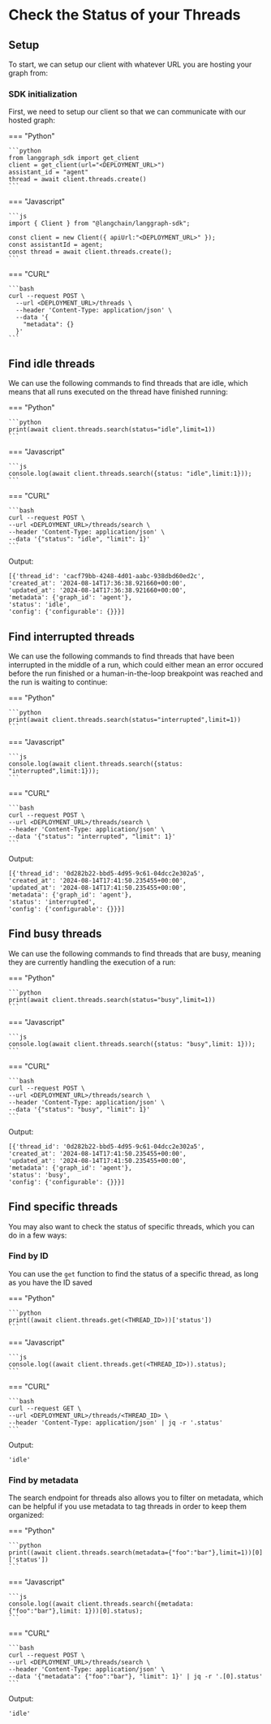 # Check the Status of your Threads

## Setup

To start, we can setup our client with whatever URL you are hosting your graph from:

### SDK initialization

First, we need to setup our client so that we can communicate with our hosted graph:

=== "Python"

    ```python
    from langgraph_sdk import get_client
    client = get_client(url="<DEPLOYMENT_URL>")
    assistant_id = "agent"
    thread = await client.threads.create()
    ```

=== "Javascript"

    ```js
    import { Client } from "@langchain/langgraph-sdk";

    const client = new Client({ apiUrl:"<DEPLOYMENT_URL>" });
    const assistantId = agent;
    const thread = await client.threads.create();
    ```

=== "CURL"

    ```bash
    curl --request POST \
      --url <DEPLOYMENT_URL>/threads \
      --header 'Content-Type: application/json' \
      --data '{
        "metadata": {}
      }'
    ```

## Find idle threads

We can use the following commands to find threads that are idle, which means that all runs executed on the thread have finished running:

=== "Python"

    ```python
    print(await client.threads.search(status="idle",limit=1))
    ```

=== "Javascript"

    ```js
    console.log(await client.threads.search({status: "idle",limit:1}));
    ```

=== "CURL"

    ```bash
    curl --request POST \  
    --url <DEPLOYMENT_URL>/threads/search \
    --header 'Content-Type: application/json' \
    --data '{"status": "idle", "limit": 1}'
    ```

Output:

    [{'thread_id': 'cacf79bb-4248-4d01-aabc-938dbd60ed2c',
    'created_at': '2024-08-14T17:36:38.921660+00:00',
    'updated_at': '2024-08-14T17:36:38.921660+00:00',
    'metadata': {'graph_id': 'agent'},
    'status': 'idle',
    'config': {'configurable': {}}}]


## Find interrupted threads

We can use the following commands to find threads that have been interrupted in the middle of a run, which could either mean an error occured before the run finished or a human-in-the-loop breakpoint was reached and the run is waiting to continue: 

=== "Python"

    ```python
    print(await client.threads.search(status="interrupted",limit=1))
    ```

=== "Javascript"

    ```js
    console.log(await client.threads.search({status: "interrupted",limit:1}));
    ```

=== "CURL"

    ```bash
    curl --request POST \  
    --url <DEPLOYMENT_URL>/threads/search \
    --header 'Content-Type: application/json' \
    --data '{"status": "interrupted", "limit": 1}'
    ```

Output:

    [{'thread_id': '0d282b22-bbd5-4d95-9c61-04dcc2e302a5',
    'created_at': '2024-08-14T17:41:50.235455+00:00',
    'updated_at': '2024-08-14T17:41:50.235455+00:00',
    'metadata': {'graph_id': 'agent'},
    'status': 'interrupted',
    'config': {'configurable': {}}}]
    
## Find busy threads

We can use the following commands to find threads that are busy, meaning they are currently handling the execution of a run:

=== "Python"

    ```python
    print(await client.threads.search(status="busy",limit=1))
    ```

=== "Javascript"

    ```js
    console.log(await client.threads.search({status: "busy",limit: 1}));
    ```

=== "CURL"

    ```bash
    curl --request POST \  
    --url <DEPLOYMENT_URL>/threads/search \
    --header 'Content-Type: application/json' \
    --data '{"status": "busy", "limit": 1}'
    ```

Output:

    [{'thread_id': '0d282b22-bbd5-4d95-9c61-04dcc2e302a5',
    'created_at': '2024-08-14T17:41:50.235455+00:00',
    'updated_at': '2024-08-14T17:41:50.235455+00:00',
    'metadata': {'graph_id': 'agent'},
    'status': 'busy',
    'config': {'configurable': {}}}]

## Find specific threads

You may also want to check the status of specific threads, which you can do in a few ways:

### Find by ID

You can use the `get` function to find the status of a specific thread, as long as you have the ID saved

=== "Python"

    ```python
    print((await client.threads.get(<THREAD_ID>))['status'])
    ```

=== "Javascript"

    ```js
    console.log((await client.threads.get(<THREAD_ID>)).status);
    ```

=== "CURL"

    ```bash
    curl --request GET \ 
    --url <DEPLOYMENT_URL>/threads/<THREAD_ID> \
    --header 'Content-Type: application/json' | jq -r '.status'
    ```

Output:

    'idle'

### Find by metadata

The search endpoint for threads also allows you to filter on metadata, which can be helpful if you use metadata to tag threads in order to keep them organized:

=== "Python"

    ```python
    print((await client.threads.search(metadata={"foo":"bar"},limit=1))[0]['status'])
    ```

=== "Javascript"

    ```js
    console.log((await client.threads.search({metadata: {"foo":"bar"},limit: 1}))[0].status);
    ```

=== "CURL"

    ```bash
    curl --request POST \  
    --url <DEPLOYMENT_URL>/threads/search \
    --header 'Content-Type: application/json' \
    --data '{"metadata": {"foo":"bar"}, "limit": 1}' | jq -r '.[0].status'
    ```

Output:

    'idle'